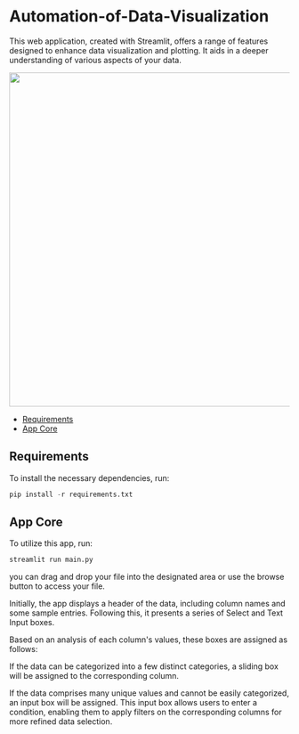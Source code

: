 # Automation-of-Data-Visualization

This web application, created with Streamlit, offers a range of features designed to enhance data visualization and plotting. It aids in a deeper understanding of various aspects of your data.
<p align="center">
  <img src="https://github.com/oussama-hammami/Automation-of-data-visualization//img/previw.PNG" width = "600" height = "600">
</p>

* [Requirements](#requirements)
* [App Core](#app-code)

## Requirements

To install the necessary dependencies, run:

```python
pip install -r requirements.txt
```
## App Core

To utilize this app, run:
```python
streamlit run main.py
```
you can drag and drop your file into the designated area or use the browse button to access your file.

Initially, the app displays a header of the data, including column names and some sample entries. Following this, it presents a series of Select and Text Input boxes.

Based on an analysis of each column's values, these boxes are assigned as follows:

If the data can be categorized into a few distinct categories, a sliding box will be assigned to the corresponding column.

If the data comprises many unique values and cannot be easily categorized, an input box will be assigned. This input box allows users to enter a condition, 
enabling them to apply filters on the corresponding columns for more refined data selection.
